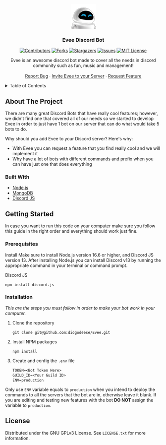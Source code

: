 <div id="top"></div>

<!-- PROJECT LOGO -->
<br />
<div align="center">
  <img src="assets/evee.png" alt="Logo" width="80" height="80">

  <h3 align="center">Evee Discord Bot</h3>
  
  <!-- PROJECT SHIELDS -->
  [![Contributors][contributors-shield]][contributors-url]
  [![Forks][forks-shield]][forks-url]
  [![Stargazers][stars-shield]][stars-url]
  [![Issues][issues-shield]][issues-url]
  [![MIT License][license-shield]][license-url]

  <p align="center">
    Evee is an awesome discord bot made to cover all the needs in discord community such as fun, music and management!
    <br />
    <br />
    <a href="https://github.com/diogodeese/Evee/issues">Report Bug</a>
    ·
    <a href="https://discord.com/api/oauth2/authorize?client_id=775530325572976640&permissions=8&scope=bot">Invite Evee to your Server</a>
    ·
    <a href="https://github.com/diogodeese/Evee/issues">Request Feature</a>
  </p>
</div>


<!-- TABLE OF CONTENTS -->
<details>
  <summary>Table of Contents</summary>
  <ol>
    <li>
      <a href="#about-the-project">About The Project</a>
      <ul>
        <li><a href="#built-with">Built With</a></li>
      </ul>
    </li>
    <li>
      <a href="#getting-started">Getting Started</a>
      <ul>
        <li><a href="#prerequisites">Prerequisites</a></li>
        <li><a href="#installation">Installation</a></li>
      </ul>
    </li>
    <li>
      <a href="#license">License</a>
    </li>
  </ol>
</details>


<!-- ABOUT THE PROJECT -->
## About The Project

There are many great Discord Bots that have really cool features; however, we didn't find one that covered all of our needs so we started to develop Evee in order to just have 1 bot on our server that can do what would take 5 bots to do.

Why should you add Evee to your Discord server? Here's why:
* With Evee you can request a feature that you find really cool and we will implement it
* Why have a lot of bots with different commands and prefix when you can have just one that does everything



<!-- BUILT WITH -->
### Built With

* [Node.js](https://nodejs.org/)
* [MongoDB](https://www.mongodb.com/)
* [Discord JS](https://discord.js.org/)


<!-- GETTING STARTED -->
## Getting Started

In case you want to run this code on your computer make sure you follow this guide in the right order and everything should work just fine.


<!-- PREREQUISITES -->
### Prerequisites

Install 
Make sure to install Node.js version 16.6 or higher, and Discord JS version 13. After installing Node.js you can install Discord v13 by running the appropriate command in your terminal or command prompt.

Discord JS

```
npm install discord.js
```


<!-- INSTALLATION -->
### Installation

_This are the steps you must follow in order to make your bot work in your computer._

1. Clone the repository
   ```
   git clone git@github.com:diogodeese/Evee.git
   ```
2. Install NPM packages
   ```
   npm install
   ```
3. Create and config the `.env` file   
   ```
   TOKEN=<Bot Token Here>
   GUILD_ID=<Your Guild ID>
   ENV=production
   ```
Only use `ENV` variable equals to `production` when you intend to deploy the commands to all the servers that the bot are in, otherwise leave it blank. If you are editing and testing new features with the bot **DO NOT** assign the variable to `production`.  

<!-- LICENSE -->
## License

Distributed under the GNU GPLv3 License. See `LICENSE.txt` for more information.


<!-- MARKDOWN LINKS & IMAGES -->
<!-- https://www.markdownguide.org/basic-syntax/#reference-style-links -->
[contributors-shield]: https://img.shields.io/github/contributors/diogodeese/Evee.svg?style=for-the-badge
[contributors-url]: https://github.com/diogodeese/Evee/graphs/contributors
[forks-shield]: https://img.shields.io/github/forks/diogodeese/Evee.svg?style=for-the-badge
[forks-url]: https://github.com/diogodeese/Evee/network/members
[stars-shield]: https://img.shields.io/github/stars/diogodeese/Evee.svg?style=for-the-badge
[stars-url]: https://github.com/diogodeese/Evee/stargazers
[issues-shield]: https://img.shields.io/github/issues/diogodeese/Evee.svg?style=for-the-badge
[issues-url]: https://github.com/diogodeese/Evee/issues
[license-shield]: https://img.shields.io/github/license/diogodeese/Evee.svg?style=for-the-badge
[license-url]: https://github.com/diogodeese/Evee/blob/main/LICENSE
